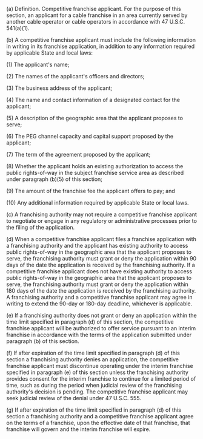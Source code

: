 (a) Definition. Competitive franchise applicant. For the purpose of this section, an applicant for a cable franchise in an area currently served by another cable operator or cable operators in accordance with 47 U.S.C. 541(a)(1).

(b) A competitive franchise applicant must include the following information in writing in its franchise application, in addition to any information required by applicable State and local laws:

(1) The applicant's name;

(2) The names of the applicant's officers and directors;
              

(3) The business address of the applicant;

(4) The name and contact information of a designated contact for the applicant;

(5) A description of the geographic area that the applicant proposes to serve;

(6) The PEG channel capacity and capital support proposed by the applicant;

(7) The term of the agreement proposed by the applicant;

(8) Whether the applicant holds an existing authorization to access the public rights-of-way in the subject franchise service area as described under paragraph (b)(5) of this section;

(9) The amount of the franchise fee the applicant offers to pay; and

(10) Any additional information required by applicable State or local laws.

(c) A franchising authority may not require a competitive franchise applicant to negotiate or engage in any regulatory or administrative processes prior to the filing of the application.

(d) When a competitive franchise applicant files a franchise application with a franchising authority and the applicant has existing authority to access public rights-of-way in the geographic area that the applicant proposes to serve, the franchising authority must grant or deny the application within 90 days of the date the application is received by the franchising authority. If a competitive franchise applicant does not have existing authority to access public rights-of-way in the geographic area that the applicant proposes to serve, the franchising authority must grant or deny the application within 180 days of the date the application is received by the franchising authority. A franchising authority and a competitive franchise applicant may agree in writing to extend the 90-day or 180-day deadline, whichever is applicable.

(e) If a franchising authority does not grant or deny an application within the time limit specified in paragraph (d) of this section, the competitive franchise applicant will be authorized to offer service pursuant to an interim franchise in accordance with the terms of the application submitted under paragraph (b) of this section.

(f) If after expiration of the time limit specified in paragraph (d) of this section a franchising authority denies an application, the competitive franchise applicant must discontinue operating under the interim franchise specified in paragraph (e) of this section unless the franchising authority provides consent for the interim franchise to continue for a limited period of time, such as during the period when judicial review of the franchising authority's decision is pending. The competitive franchise applicant may seek judicial review of the denial under 47 U.S.C. 555.

(g) If after expiration of the time limit specified in paragraph (d) of this section a franchising authority and a competitive franchise applicant agree on the terms of a franchise, upon the effective date of that franchise, that franchise will govern and the interim franchise will expire.

